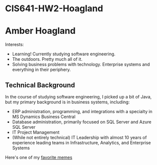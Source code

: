 # CIS641-HW2-Hoagland

# Amber Hoagland

Interests:
- Learning! Currently studying software engineering.
- The outdoors. Pretty much all of it.
- Solving business problems with technology. Enterprise systems and everything in their periphery.

## Technical Background

In the course of studying software engineering, I picked up a bit of Java, but my primary background is in business systems, including:
- ERP administration, programming, and integrations with a specialty in MS Dynamics Business Central
- Database administration, primarily focused on SQL Server and Azure SQL Server
- IT Project Management
- (While not entirely technical) IT Leadership with almost 10 years of experience leading teams in Infrastructure, Analytics, and Enterprise Systems

Here's one of my [favorite memes](https://i.pinimg.com/564x/a1/bd/e2/a1bde25551be23d56fc941a8554a557f.jpg)
